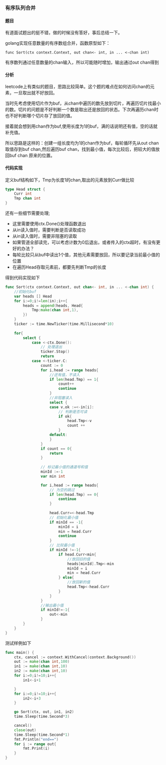 ### 有序队列合并

#### 题目
有道面试题出的挺不错，做的时候没有答好，事后总结一下。

golang实现任意数量的有序数组合并，函数原型如下：
```
func Sort(ctx context.Context, out chan<- int, in ... <-chan int)
```
有序数列通过任意数量的chan输入，所以可能随时增加，输出通过out chan得到

#### 分析
leetcode上有类似的题目，思路比较简单。这个题的难点在如何访问chan的元素，一旦取出就不好放回。

当时先考虑使用切片作为buf，从chan中遍历的数先放到切片，再遍历切片找最小的数。切片的问题是不好判断一个数是取出还是放回的状态。下次再遍历chan时也不好判断哪个切片存了放回的值。

接着就会想到用chan作为buf,使用长度为1的buf，满的话说明还有值，空的话就补充值。

所以思路是这样的：创建一组长度均为1的chan作为buf，每轮循环先从out chan取值存到buf chan,然后遍历buf chan，找到最小值，每次比较后，把较大的值放回buf chan 原来的位置。

#### 代码实现

定义buf结构如下，Tmp为长度1的chan,取出的元素放到Curr做比较
``` go
type Head struct {
	Curr int
	Tmp chan int
}
```

还有一些细节需要处理;
- 这里需要使用ctx.Done()处理函数退出
- 从in读入值时，需要判断是否读取成功
- 从in读入值时，需要非阻塞的读取
- 如果管道全部读完，可以考虑计数为0后退出，或者传入的ctx超时，有没有更好的办法？
- 每轮比较只从buf中读出1个值，其他元素需要放回，所以要记录当前最小值的位置
- 在遍历Head存取元素前，都要先判断Tmp的长度

得到代码实现如下
``` go
func Sort(ctx context.Context, out chan<- int, in ... <-chan int) {
	//初始化buf
	var heads [] Head
	for i:=0;i!=len(in);i++{
		heads = append(heads, Head{
			Tmp:make(chan int,1),
		})
	}
    ticker := time.NewTicker(time.Millisecond*10)
    
	for{
		select {
			case <-ctx.Done():
				// 处理退出
				ticker.Stop()
				return
			case <-ticker.C:
				count := 0
				for i,head := range heads{
					//还有值，不读入
					if len(head.Tmp) == 1{
						count++
						continue
					}
					//非阻塞读入
					select {
					case v,ok :=<-in[i]:
						// 判断是否可读
						if ok{
							head.Tmp<-v
							count ++
						}
					default:
					}
				}
				if count == 0{
					return
				}
				
				// 标记最小值的通道号和值
				minId :=-1
				var min int

				for i,head := range heads{
					// 为空的跳过
					if len(head.Tmp) == 0{
						continue
					}
					
					head.Curr=<-head.Tmp
					// 初始化最小值
					if minId == -1{
						minId = i
						min = head.Curr
						continue
					}
					// 比较最小值
					if minId !=-1{
						if head.Curr<min{
							//放回旧的值
							heads[minId].Tmp<-min
							minId = i
							min = head.Curr
						} else{
							//放回新的值
							head.Tmp<-head.Curr
						}
					}
				}
				//输出最小值
				if minId!=-1{
					out<-min
				}
		}
	}
}
```

测试样例如下
``` go
func main() {
	ctx, cancel := context.WithCancel(context.Background())
	out := make(chan int,100)
	in1 := make(chan int,10)
	in2 := make(chan int,10)
	for i:=0;i!=10;i++{
		in1<-i+1

	}
	for i:=0;i!=10;i++{
		in2<-i+3
	}

	go Sort(ctx, out, in1, in2)
	time.Sleep(time.Second*3)

	cancel()
	close(out)
	time.Sleep(time.Second*1)
	fmt.Println("end==")
	for i := range out{
		fmt.Print(i)
	}
}
```